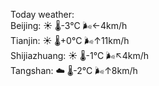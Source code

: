 Today weather:  
Beijing: ☀️   🌡️-3°C 🌬️←4km/h  
Tianjin: ☀️   🌡️+0°C 🌬️↑11km/h  
Shijiazhuang: ☀️   🌡️-1°C 🌬️↖4km/h  
Tangshan: ☁️   🌡️-2°C 🌬️↑8km/h  

